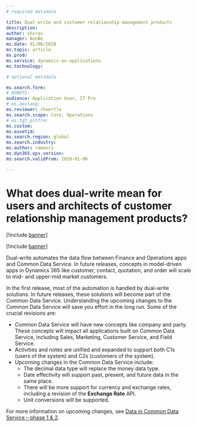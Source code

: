 ```yaml
---
# required metadata

title: Dual-write and customer relationship management products
description: 
author: shsrav
manager: AnnBe
ms.date: 01/06/2020
ms.topic: article
ms.prod: 
ms.service: dynamics-ax-applications
ms.technology: 

# optional metadata

ms.search.form: 
# ROBOTS: 
audience: Application User, IT Pro
# ms.devlang: 
ms.reviewer: rhaertle
ms.search.scope: Core, Operations
# ms.tgt_pltfrm: 
ms.custom: 
ms.assetid: 
ms.search.region: global
ms.search.industry: 
ms.author: ramasri
ms.dyn365.ops.version: 
ms.search.validFrom: 2020-01-06

---
```


# What does dual-write mean for users and architects of customer relationship management products? 

[!include [banner](../../includes/banner.md)]

[!include [banner](../../includes/preview-banner.md)]

Dual-write automates the data flow between Finance and Operations apps and Common Data Service. In future releases, concepts in model-driven apps in Dynamics 365 like customer, contact, quotation, and order will scale to mid- and upper-mid market customers. 

In the first release, most of the automation is handled by dual-write solutions. In future releases, these solutions will become part of the Common Data Service. Understanding the upcoming changes to the Common Data Service will save you effort in the long run. Some of the crucial revisions are: 
+ Common Data Service will have new concepts like company and party. These concepts will impact all applications built on Common Data Service, including Sales, Marketing, Customer Service, and Field Service. 
+ Activities and notes are unified and expanded to support both C1s (users of the system) and C2s (customers of the system). 
+ Upcoming changes in the Common Data Service include:
    - The decimal data type will replace the money data type.
    - Date effectivity will support past, present, and future data in the same place.
    - There will be more support for currency and exchange rates, including a revision of the **Exchange Rate** API.
    - Unit conversions will be supported.

For more information on upcoming changes, see [Data in Common Data Service – phase 1 & 2](https://docs.microsoft.com/dynamics365/fin-ops-core/dev-itpro/extensibility/extensibility-roadmap).
